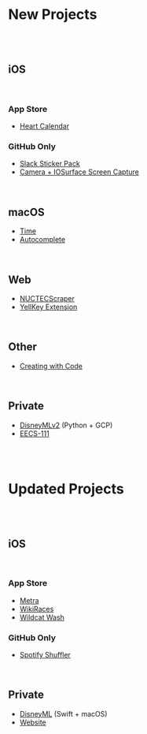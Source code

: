 # New Projects

<br><br>

## iOS

<br>

### App Store

- [Heart Calendar](https://github.com/atfinke/heart-cal)

### GitHub Only

- [Slack Sticker Pack](https://github.com/atfinke/SlackStickerPack)
- [Camera + IOSurface Screen Capture](https://github.com/atfinke/Camera-IOSurfaceCapture)

<br>

## macOS

- [Time](https://github.com/atfinke/time)
- [Autocomplete](https://github.com/atfinke/Autocomplete)

<br>

## Web

- [NUCTECScraper](https://github.com/atfinke/NUCTECScraper)
- [YellKey Extension](https://github.com/atfinke/YellKey-Extension)

<br>

## Other

- [Creating with Code](https://github.com/atfinke/CreatingWithCode)

<br>

## Private

- [DisneyMLv2](https://github.com/atfinke/DisneyMLv2) (Python + GCP)
- [EECS-111](https://github.com/atfinke/EECS-111)

<br>
<br>

# Updated Projects

<br>
<br>

## iOS

<br>

### App Store

- [Metra](https://github.com/atfinke/Metra)
- [WikiRaces](https://github.com/atfinke/WikiRaces)
- [Wildcat Wash](https://github.com/atfinke/Wildcat-Wash)

### GitHub Only

- [Spotify Shuffler](https://github.com/atfinke/SpotifyShuffler)

<br>

## Private

- [DisneyML](https://github.com/atfinke/DisneyML) (Swift + macOS)
- [Website](https://github.com/atfinke/Website)
